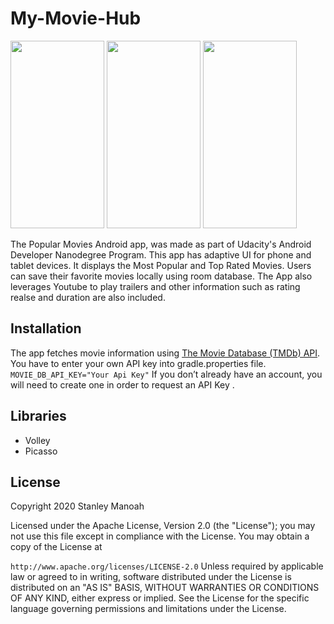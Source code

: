# My-Movie-Hub

<img src="https://user-images.githubusercontent.com/35464967/101852481-a156a080-3b55-11eb-9c65-2df7a709e3c0.png" width="150" height="300"> <img src="https://user-images.githubusercontent.com/35464967/101852488-a4519100-3b55-11eb-8b4d-fd38c992d02e.png" width="150" height="300"> <img src="https://user-images.githubusercontent.com/35464967/101931939-fd5f0a80-3bd1-11eb-9291-3065fadfc69c.png" width="150" height="300">

The Popular Movies Android app, was made as part of Udacity's Android Developer Nanodegree Program. This app has adaptive UI for phone and tablet devices. 
It displays the Most Popular and Top Rated Movies. Users can save their favorite movies locally using room database. 
The App also leverages Youtube to play trailers and other information such as rating realse and duration are also included.

## Installation 

The app fetches movie information using [The Movie Database (TMDb) API](https://www.themoviedb.org/documentation/api). You have to enter your own API key into gradle.properties file.
`MOVIE_DB_API_KEY="Your Api Key"`
If you don’t already have an account, you will need to create one in order to request an API Key .

## Libraries

* Volley
* Picasso


## License
Copyright 2020 Stanley Manoah

Licensed under the Apache License, Version 2.0 (the "License"); you may not use this file except in compliance with the License.
You may obtain a copy of the License at

`http://www.apache.org/licenses/LICENSE-2.0`
Unless required by applicable law or agreed to in writing, software distributed under the License is distributed
on an "AS IS" BASIS, WITHOUT WARRANTIES OR CONDITIONS OF ANY KIND, either express or implied. 
See the License for the specific language governing permissions and limitations under the License.

